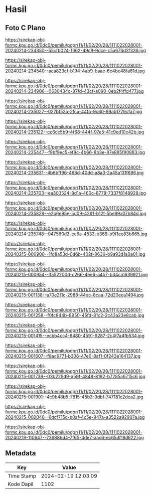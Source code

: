 # Hasil

## Foto C Plano

https://sirekap-obj-formc.kpu.go.id/0dc0/pemilu/pdpr/11/11/02/20/28/1111022028001-20240214-234350--55cfb024-f662-49c8-9dce-c5a676d3f336.jpg

https://sirekap-obj-formc.kpu.go.id/0dc0/pemilu/pdpr/11/11/02/20/28/1111022028001-20240214-234540--aca823cf-b194-4ab9-baae-6c4be48fa61d.jpg

https://sirekap-obj-formc.kpu.go.id/0dc0/pemilu/pdpr/11/11/02/20/28/1111022028001-20240214-234906--0630434c-87fd-43cf-a090-0eb2f4ffd477.jpg

https://sirekap-obj-formc.kpu.go.id/0dc0/pemilu/pdpr/11/11/02/20/28/1111022028001-20240214-235027--027bf52a-2fca-44fb-9c60-99ab1779cfa7.jpg

https://sirekap-obj-formc.kpu.go.id/0dc0/pemilu/pdpr/11/11/02/20/28/1111022028001-20240214-235122--cc6cc5b9-4f68-444f-97e5-41c9ed10c42b.jpg

https://sirekap-obj-formc.kpu.go.id/0dc0/pemilu/pdpr/11/11/02/20/28/1111022028001-20240214-235447--f9bf9ec5-ef9c-4b66-8b3e-87e885f90883.jpg

https://sirekap-obj-formc.kpu.go.id/0dc0/pemilu/pdpr/11/11/02/20/28/1111022028001-20240214-235631--4b6bff96-466d-40dd-a8a3-2a45a131f686.jpg

https://sirekap-obj-formc.kpu.go.id/0dc0/pemilu/pdpr/11/11/02/20/28/1111022028001-20240214-235703--ea303524-8d1a-460c-8778-7337f8148928.jpg

https://sirekap-obj-formc.kpu.go.id/0dc0/pemilu/pdpr/11/11/02/20/28/1111022028001-20240214-235828--e2b6e95e-5d09-4391-b12f-5be99a07b84d.jpg

https://sirekap-obj-formc.kpu.go.id/0dc0/pemilu/pdpr/11/11/02/20/28/1111022028001-20240214-235748--047560d3-ce6a-4533-b369-b9f1ee83b665.jpg

https://sirekap-obj-formc.kpu.go.id/0dc0/pemilu/pdpr/11/11/02/20/28/1111022028001-20240215-000900--1fd8a53d-0d6b-402f-8636-b9a93d1a0a01.jpg

https://sirekap-obj-formc.kpu.go.id/0dc0/pemilu/pdpr/11/11/02/20/28/1111022028001-20240215-000954--3552200d-c266-4ee6-a4b7-b34ca1639921.jpg

https://sirekap-obj-formc.kpu.go.id/0dc0/pemilu/pdpr/11/11/02/20/28/1111022028001-20240215-001138--a70e2f1c-2988-44dc-8caa-72d20eea1494.jpg

https://sirekap-obj-formc.kpu.go.id/0dc0/pemilu/pdpr/11/11/02/20/28/1111022028001-20240215-001258--f0fc844b-8950-45fd-81c2-2c43a23e8cab.jpg

https://sirekap-obj-formc.kpu.go.id/0dc0/pemilu/pdpr/11/11/02/20/28/1111022028001-20240215-001415--ecbb4cc4-6480-4591-9287-2c4f7a4fb534.jpg

https://sirekap-obj-formc.kpu.go.id/0dc0/pemilu/pdpr/11/11/02/20/28/1111022028001-20240215-001607--f8ac9771-b306-47e0-8af1-0f243e164137.jpg

https://sirekap-obj-formc.kpu.go.id/0dc0/pemilu/pdpr/11/11/02/20/28/1111022028001-20240215-001739--03b229d9-a59f-4848-8192-b7285a6715c6.jpg

https://sirekap-obj-formc.kpu.go.id/0dc0/pemilu/pdpr/11/11/02/20/28/1111022028001-20240215-001901--4c9b48b5-7615-45b3-9dbf-747181c2dca2.jpg

https://sirekap-obj-formc.kpu.go.id/0dc0/pemilu/pdpr/11/11/02/20/28/1111022028001-20240215-002040--6dcf715c-b0af-4c5e-947a-a3522a92907a.jpg

https://sirekap-obj-formc.kpu.go.id/0dc0/pemilu/pdpr/11/11/02/20/28/1111022028001-20240219-110647--736886d4-7f65-4de7-aac6-ec65df18d622.jpg


## Metadata

| Key        | Value               |
| ---------- | ------------------- |
| Time Stamp | 2024-02-19 12:03:09 |
| Kode Dapil | 1102                |




